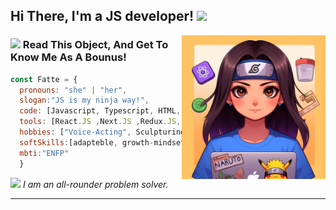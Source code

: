 <h2> Hi There, I'm  a JS developer! <img src="https://media.giphy.com/media/mGcNjsfWAjY5AEZNw6/giphy.gif" width="50"></h2>
<img align='right' src="https://raw.githubusercontent.com/fatemeKholousi/book-store/master/src/images/OIG%20(5).jpeg" width="230">


### <img src="https://media.giphy.com/media/VgCDAzcKvsR6OM0uWg/giphy.gif" width="50"> Read This Object, And Get To Know Me As A Bounus!

```javascript
const Fatte = {
  pronouns: "she" | "her",
  slogan:"JS is my ninja way!",
  code: [Javascript, Typescript, HTML, CSS],
  tools: [React.JS ,Next.JS ,Redux.JS, Node.JS, Tailwind, React-hook-form,...ALL_REQUIRED_LIBRARIES],,
  hobbies: ["Voice-Acting", Sculpturing],
  softSkills:[adapteble, growth-mindset, eager-learner],
  mbti:"ENFP"
  }
```

<img src="https://media.giphy.com/media/LnQjpWaON8nhr21vNW/giphy.gif" width="60"> <em>
 I am an all-rounder problem solver. 
</em>

---
